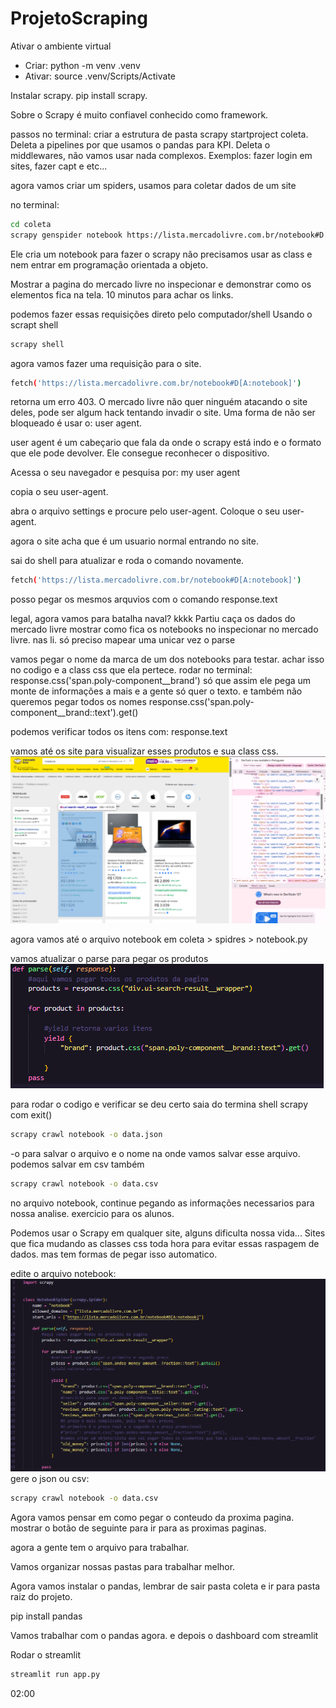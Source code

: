 # ProjetoScraping



Ativar o ambiente virtual
- Criar: python -m venv .venv
- Ativar: source .venv/Scripts/Activate

Instalar scrapy. 
pip install scrapy.

Sobre o Scrapy é muito confiavel conhecido como framework.

passos no terminal: 
criar a estrutura de pasta
scrapy startproject coleta. 
Deleta a pipelines por que usamos o pandas para KPI.
Deleta o middlewares, não vamos usar nada complexos. Exemplos: fazer login em sites, fazer capt e etc...

agora vamos criar um spiders, usamos para coletar dados de um site

no terminal: 
````bash
cd coleta
scrapy genspider notebook https://lista.mercadolivre.com.br/notebook#D[A:notebook]
````
Ele cria um notebook para fazer o scrapy
não precisamos usar as class e nem entrar em programação orientada a objeto.

Mostrar a pagina do mercado livre no inspecionar e demonstrar como os elementos fica na tela.
10 minutos para achar os links.

podemos fazer essas requisições direto pelo computador/shell
Usando o scrapt shell

````bash
scrapy shell
````
agora vamos fazer uma requisição para o site.

````bash
fetch('https://lista.mercadolivre.com.br/notebook#D[A:notebook]')
````
retorna um erro 403. 
O mercado livre não quer ninguém atacando o site deles, pode ser algum hack tentando invadir o site.
Uma forma de não ser bloqueado é usar o: user agent.

user agent é um cabeçario que fala da onde o scrapy está indo e o formato que ele pode devolver. 
Ele consegue reconhecer o dispositivo.

Acessa o seu navegador e pesquisa por: 
my user agent 

copia o seu user-agent.

abra o arquivo settings
e procure pelo user-agent. 
Coloque o seu user-agent. 

agora o site acha que é um usuario normal entrando no site.

sai do shell para atualizar e roda o comando novamente. 
````bash
fetch('https://lista.mercadolivre.com.br/notebook#D[A:notebook]')
````
posso pegar os mesmos arquvios com o comando
response.text 

legal, agora vamos para batalha naval? kkkk 
Partiu caça os dados do mercado livre
mostrar como fica os notebooks no inspecionar no mercado livre. 
nas li.
só preciso mapear uma unicar vez o parse

vamos pegar o nome da marca de um dos notebooks para testar. 
achar isso no codigo e a class css que ela pertece. 
rodar no terminal: 
response.css('span.poly-component__brand')
só que assim ele pega um monte de informações a mais e a gente só quer o texto. 
e também não queremos pegar todos os nomes
response.css('span.poly-component__brand::text').get()


podemos verificar todos os itens com: 
response.text

vamos até os site para visualizar esses produtos e sua class css. 
![alt text](image.png)

agora vamos até o arquivo notebook em coleta > spidres > notebook.py

vamos atualizar o parse para pegar os produtos
![alt text](image-2.png)

para rodar o codigo e verificar se deu certo
saia do termina shell scrapy com exit()

````bash
scrapy crawl notebook -o data.json 
```` 
-o para salvar o arquivo e o nome na onde vamos salvar esse arquivo.
podemos salvar em csv também

````bash
scrapy crawl notebook -o data.csv
```` 

no arquivo notebook, continue pegando as informações necessarios para nossa analise. 
exercicio para os alunos. 

Podemos usar o Scrapy em qualquer site, alguns dificulta nossa vida... 
Sites que fica mudando as classes css toda hora para evitar essas raspagem de dados.
mas tem formas de pegar isso automatico.

edite o arquivo notebook: 
![alt text](image-1.png)
gere o json ou csv: 
````bash
scrapy crawl notebook -o data.csv
```` 

Agora vamos pensar em como pegar o conteudo da proxima pagina.
mostrar o botão de seguinte para ir para as proximas paginas. 

agora a gente tem o arquivo para trabalhar.

Vamos organizar nossas pastas para trabalhar melhor. 

Agora vamos instalar o pandas, lembrar de sair pasta coleta e ir para pasta raiz do projeto.

pip install pandas

Vamos trabalhar com o pandas agora.
e 
depois o dashboard com streamlit


Rodar o streamlit
````bash
streamlit run app.py
```` 

02:00 